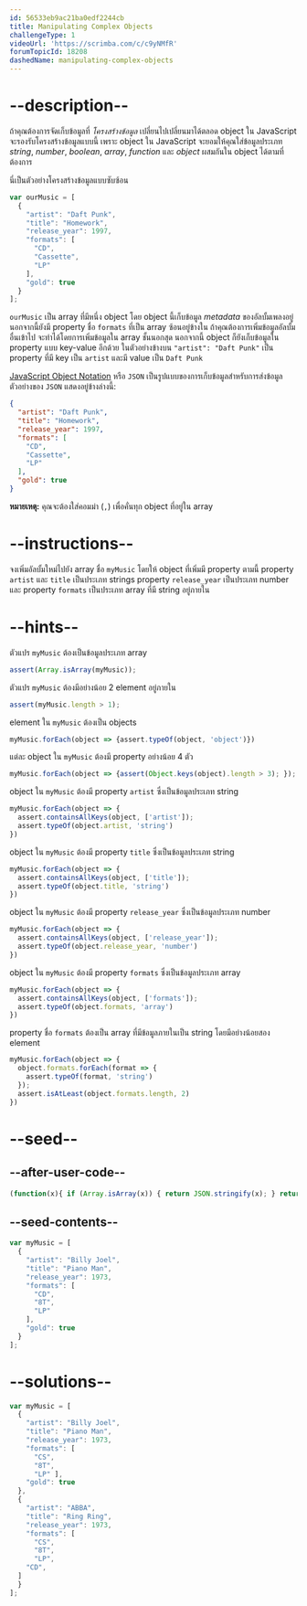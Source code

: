 ```yaml
---
id: 56533eb9ac21ba0edf2244cb
title: Manipulating Complex Objects
challengeType: 1
videoUrl: 'https://scrimba.com/c/c9yNMfR'
forumTopicId: 18208
dashedName: manipulating-complex-objects
---
```


# --description--

ถ้าคุณต้องการจัดเก็บข้อมูลที่ <dfn>โครงสร้างข้อมูล</dfn> เปลี่ยนไปเปลี่ยนมาได้ตลอด object ใน JavaScript จะรองรับโครงสร้างข้อมูลแบบนี้ เพราะ object ใน JavaScript จะยอมให้คุณใส่ข้อมูลประเภท <dfn>string</dfn>, <dfn>number</dfn>, <dfn>boolean</dfn>, <dfn>array</dfn>, <dfn>function</dfn> และ <dfn>object</dfn> ผสมกันใน object ได้ตามที่ต้องการ

นี่เป็นตัวอย่างโครงสร้างข้อมูลแบบซับซ้อน

```js
var ourMusic = [
  {
    "artist": "Daft Punk",
    "title": "Homework",
    "release_year": 1997,
    "formats": [ 
      "CD", 
      "Cassette", 
      "LP"
    ],
    "gold": true
  }
];
```

`ourMusic` เป็น array ที่มีหนึ่ง object โดย object นี้เก็บข้อมูล <dfn>metadata</dfn> ของอัลบั้มเพลงอยู่ นอกจากนี้ยังมี property ชื่อ `formats` ที่เป็น array ซ้อนอยู่ข้างใน
ถ้าคุณต้องการเพิ่มข้อมูลอัลบั้มอื่นเข้าไป จะทำได้โดยการเพิ่มข้อมูลใน array ชั้นนอกสุด นอกจากนี้ object ก็ยังเก็บข้อมูลใน property แบบ key-value อีกด้วย
ในตัวอย่างข้างบน `"artist": "Daft Punk"` เป็น property ที่มี key เป็น `artist` และมี value เป็น `Daft Punk` 

[JavaScript Object Notation](http://www.json.org/) หรือ `JSON` เป็นรูปแบบของการเก็บข้อมูลสำหรับการส่งข้อมูล
ตัวอย่างของ `JSON` แสดงอยู่ข้างล่างนี้:

```json
{
  "artist": "Daft Punk",
  "title": "Homework",
  "release_year": 1997,
  "formats": [ 
    "CD",
    "Cassette",
    "LP"
  ],
  "gold": true
}
```

**หมายเหตุ:** คุณจะต้องใส่คอมม่า (`,`) เพื่อคั่นทุก object ที่อยู่ใน array


# --instructions--

จงเพิ่มอัลบั้มใหม่ไปยัง array ชื่อ `myMusic` โดยให้ object ที่เพิ่มมี property ตามนี้ 
property `artist` และ `title` เป็นประเภท strings
property `release_year` เป็นประเภท number
และ property `formats` เป็นประเภท array ที่มี string อยู่ภายใน

# --hints--

ตัวแปร `myMusic` ต้องเป็นข้อมูลประเภท array

```js
assert(Array.isArray(myMusic));
```

ตัวแปร `myMusic` ต้องมีอย่างน้อย 2 element อยู่ภายใน

```js
assert(myMusic.length > 1);
```

element ใน `myMusic` ต้องเป็น objects

```js
myMusic.forEach(object => {assert.typeOf(object, 'object')})
```

แต่ละ object ใน `myMusic` ต้องมี property อย่างน้อย 4 ตัว

```js
myMusic.forEach(object => {assert(Object.keys(object).length > 3); });
```

object ใน `myMusic` ต้องมี property `artist` ซึ่งเป็นข้อมูลประเภท string

```js
myMusic.forEach(object => {
  assert.containsAllKeys(object, ['artist']);
  assert.typeOf(object.artist, 'string')
})
```

object ใน `myMusic` ต้องมี property `title` ซึ่งเป็นข้อมูลประเภท string

```js
myMusic.forEach(object => {
  assert.containsAllKeys(object, ['title']);
  assert.typeOf(object.title, 'string')
})
```

object ใน `myMusic` ต้องมี property `release_year` ซึ่งเป็นข้อมูลประเภท number

```js
myMusic.forEach(object => {
  assert.containsAllKeys(object, ['release_year']);
  assert.typeOf(object.release_year, 'number')
})
```

object ใน `myMusic` ต้องมี property `formats` ซึ่งเป็นข้อมูลประเภท array

```js
myMusic.forEach(object => {
  assert.containsAllKeys(object, ['formats']);
  assert.typeOf(object.formats, 'array')
})
```

property ชื่อ `formats` ต้องเป็น array ที่มีข้อมูลภายในเป็น string โดยมีอย่างน้อยสอง element

```js
myMusic.forEach(object => {
  object.formats.forEach(format => {
    assert.typeOf(format, 'string')
  });
  assert.isAtLeast(object.formats.length, 2)
})
```

# --seed--

## --after-user-code--

```js
(function(x){ if (Array.isArray(x)) { return JSON.stringify(x); } return "myMusic is not an array"})(myMusic);
```

## --seed-contents--

```js
var myMusic = [
  {
    "artist": "Billy Joel",
    "title": "Piano Man",
    "release_year": 1973,
    "formats": [
      "CD",
      "8T",
      "LP"
    ],
    "gold": true
  }
];
```

# --solutions--

```js
var myMusic = [
  {
    "artist": "Billy Joel",
    "title": "Piano Man",
    "release_year": 1973,
    "formats": [
      "CS",
      "8T",
      "LP" ],
    "gold": true
  },
  {
    "artist": "ABBA",
    "title": "Ring Ring",
    "release_year": 1973,
    "formats": [
      "CS",
      "8T",
      "LP",
    "CD",
  ]
  }
];
```
